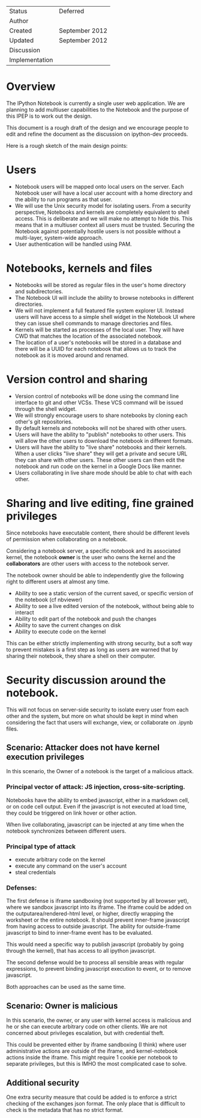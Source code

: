 <table>
<tr><td> Status </td><td> Deferred </td></tr>
<tr><td> Author </td><td> </td></tr>
<tr><td> Created </td><td> September 2012</td></tr>
<tr><td> Updated </td><td> September 2012 </td></tr>
<tr><td> Discussion </td><td> </td></tr>
<tr><td> Implementation </td><td> </td></tr>
</table>

# Overview

The IPython Notebook is currently a single user web application.  We are planning to add multiuser capabilities to the Notebook and the purpose of this IPEP is to work out the design.

This document is a rough draft of the design and we encourage people to edit and refine the document as the discussion on ipython-dev proceeds.

Here is a rough sketch of the main design points:

# Users

* Notebook users will be mapped onto local users on the server.  Each Notebook user will have a local user account with a home directory and the ability to run programs as that user.
* We will use the Unix security model for isolating users. From a security perspective, Notebooks and kernels are completely equivalent to shell access.  This is deliberate and we will make no attempt to hide this.  This means that in a multiuser context all users must be trusted.  Securing the Notebook against potentially hostile users is not possible without a multi-layer, system-wide approach.
* User authentication will be handled using PAM.

# Notebooks, kernels and files

* Notebooks will be stored as regular files in the user's home directory and subdirectories.
* The Notebook UI will include the ability to browse notebooks in different directories.
* We will not implement a full featured file system explorer UI. Instead users will have access to a simple shell widget in the Notebook UI where they can issue shell commands to manage directories and files.
* Kernels will be started as processes of the local user. They will have CWD that matches the location of the associated notebook.
* The location of a user's notebooks will be stored in a database and there will be a UUID for each notebook that allows us to track the notebook as it is moved around and renamed.

# Version control and sharing

* Version control of notebooks will be done using the command line interface to git and other VCSs. These VCS command will be issued through the shell widget.
* We will strongly encourage users to share notebooks by cloning each other's git repositories.
* By default kernels and notebooks will not be shared with other users.
* Users will have the ability to "publish" notebooks to other users. This will allow the other users to download the notebook in different formats.
* Users will have the ability to "live share" notebooks and their kernels. When a user clicks "live share" they will get a private and secure URL they can share with other users. These other users can then edit the notebook and run code on the kernel in a Google Docs like manner.
* Users collaborating in live share mode should be able to chat with each other.

# Sharing and live editing, fine grained privileges

Since notebooks have executable content, there should be different levels of permission when collaborating on a notebook.

Considering a notebook server, a specific notebook and its associated kernel, the notebook **owner** is the user who owns the kernel and the **collaborators** are other users with access to the notebook server.

The notebook owner should be able to independently give the following right to
different users at almost any time.

* Ability to see a static version of the current saved, or specific version of the notebook (cf nbviewer)
* Ability to see a live edited version of the notebook, without being able to interact
* Ability to edit part of the notebook and push the changes
* Ability to save the current changes on disk
* Ability to execute code on the kernel

This can be either strictly implementing with strong security, but a soft way to prevent mistakes is a first step as long as users are warned that by sharing their notebook, they share a shell on their computer.

# Security discussion around the notebook.

This will not focus on server-side security to isolate every user from each other and the system, but more on what should be kept in mind when considering the fact that users will exchange, view, or collaborate on .ipynb files.

## Scenario: Attacker does not have kernel execution privileges

In this scenario, the Owner of a notebook is the target of a malicious attack.

### Principal vector of attack: JS injection, cross-site-scripting.

Notebooks have the ability to embed javascript, either in a markdown cell, or on code cell output.  Even if the javascript is not executed at load time, they could be triggered on link hover or other action.

When live collaborating, javascript can be injected at any time when the notebook
synchronizes between different users.

### Principal type of attack

* execute arbitrary code on the kernel
* execute any command on the user's account
* steal credentials

### Defenses:

The first defense is iframe sandboxing (not supported by all browser
yet), where we sandbox javascript into its iframe.  The iframe could be added on the
outputarea/rendered-html level, or higher, directly wrapping the worksheet or the entire
notebook. It should prevent inner-frame javascript from having access to outside
javascript.  The ability for outside-frame javascript to bind to inner-frame event
has to be evaluated.

This would need a specific way to publish javascript (probably by
going through the kernel), that has access to all ipython javascript.

The second defense would be to process all sensible areas with regular
expressions, to prevent binding javascript execution to event, or to remove
javascript.

Both approaches can be used as the same time.

## Scenario: Owner is malicious

In this scenario, the owner, or any user with kernel access is malicious and he or she can
execute arbitrary code on other clients.  We are not concerned about
privileges escalation, but with credential theft.

This could be prevented either by iframe sandboxing (I think) where 
user administrative actions are outside of the iframe, and kernel-notebook
actions inside the iframe.  This might require 1 cookie per notebook to
separate privileges, but this is IMHO the most complicated case to solve.

## Additional security

One extra security measure that could be added is to enforce a strict checking
of the exchanges json format.  The only place that is difficult to check is the
metadata that has no strict format.